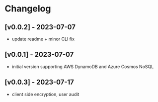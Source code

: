 Changelog
=========


## [v0.0.2] - 2023-07-07

- update readme + minor CLI fix

## [v0.0.1] - 2023-07-07

- initial version supporting AWS DynamoDB and Azure Cosmos NoSQL

## [v0.0.3] - 2023-07-17

- client side encryption, user audit